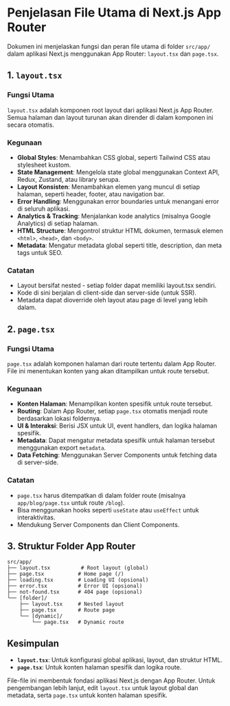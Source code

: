 # Penjelasan File Utama di Next.js App Router

Dokumen ini menjelaskan fungsi dan peran file utama di folder `src/app/` dalam aplikasi Next.js menggunakan App Router: `layout.tsx` dan `page.tsx`.

## 1. `layout.tsx`

### Fungsi Utama
`layout.tsx` adalah komponen root layout dari aplikasi Next.js App Router. Semua halaman dan layout turunan akan dirender di dalam komponen ini secara otomatis.

### Kegunaan
- **Global Styles**: Menambahkan CSS global, seperti Tailwind CSS atau stylesheet kustom.
- **State Management**: Mengelola state global menggunakan Context API, Redux, Zustand, atau library serupa.
- **Layout Konsisten**: Menambahkan elemen yang muncul di setiap halaman, seperti header, footer, atau navigation bar.
- **Error Handling**: Menggunakan error boundaries untuk menangani error di seluruh aplikasi.
- **Analytics & Tracking**: Menjalankan kode analytics (misalnya Google Analytics) di setiap halaman.
- **HTML Structure**: Mengontrol struktur HTML dokumen, termasuk elemen `<html>`, `<head>`, dan `<body>`.
- **Metadata**: Mengatur metadata global seperti title, description, dan meta tags untuk SEO.

### Catatan
- Layout bersifat nested - setiap folder dapat memiliki layout.tsx sendiri.
- Kode di sini berjalan di client-side dan server-side (untuk SSR).
- Metadata dapat dioverride oleh layout atau page di level yang lebih dalam.

## 2. `page.tsx`

### Fungsi Utama
`page.tsx` adalah komponen halaman dari route tertentu dalam App Router. File ini menentukan konten yang akan ditampilkan untuk route tersebut.

### Kegunaan
- **Konten Halaman**: Menampilkan konten spesifik untuk route tersebut.
- **Routing**: Dalam App Router, setiap `page.tsx` otomatis menjadi route berdasarkan lokasi foldernya.
- **UI & Interaksi**: Berisi JSX untuk UI, event handlers, dan logika halaman spesifik.
- **Metadata**: Dapat mengatur metadata spesifik untuk halaman tersebut menggunakan export `metadata`.
- **Data Fetching**: Menggunakan Server Components untuk fetching data di server-side.

### Catatan
- `page.tsx` harus ditempatkan di dalam folder route (misalnya `app/blog/page.tsx` untuk route `/blog`).
- Bisa menggunakan hooks seperti `useState` atau `useEffect` untuk interaktivitas.
- Mendukung Server Components dan Client Components.

## 3. Struktur Folder App Router

```
src/app/
├── layout.tsx          # Root layout (global)
├── page.tsx           # Home page (/)
├── loading.tsx        # Loading UI (opsional)
├── error.tsx          # Error UI (opsional)
├── not-found.tsx      # 404 page (opsional)
└── [folder]/
    ├── layout.tsx     # Nested layout
    ├── page.tsx       # Route page
    └── [dynamic]/
        └── page.tsx   # Dynamic route
```

## Kesimpulan
- **`layout.tsx`**: Untuk konfigurasi global aplikasi, layout, dan struktur HTML.
- **`page.tsx`**: Untuk konten halaman spesifik dan logika route.

File-file ini membentuk fondasi aplikasi Next.js dengan App Router. Untuk pengembangan lebih lanjut, edit `layout.tsx` untuk layout global dan metadata, serta `page.tsx` untuk konten halaman spesifik.